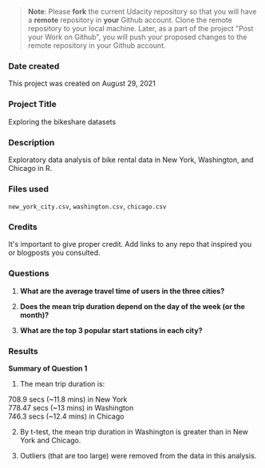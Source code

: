 >**Note**: Please **fork** the current Udacity repository so that you will have a **remote** repository in **your** Github account. Clone the remote repository to your local machine. Later, as a part of the project "Post your Work on Github", you will push your proposed changes to the remote repository in your Github account.

### Date created
This project was created on August 29, 2021

### Project Title
Exploring the bikeshare datasets

### Description
Exploratory data analysis of bike rental data in New York, Washington, and Chicago in R.

### Files used
`new_york_city.csv`, `washington.csv`, `chicago.csv`

### Credits
It's important to give proper credit. Add links to any repo that inspired you or blogposts you consulted.

### Questions

1. **What are the average travel time of users in the three cities?**

2. **Does the mean trip duration depend on the day of the week (or the month)?**

3. **What are the top 3 popular start stations in each city?**

### Results

**Summary of Question 1**

1. The mean trip duration is:

708.9 secs (~11.8 mins) in New York\
778.47 secs (~13 mins) in Washington\
746.3 secs (~12.4 mins) in Chicago

2. By t-test, the mean trip duration in Washington is greater than in New York and Chicago.

3. Outliers (that are too large) were removed from the data in this analysis.
